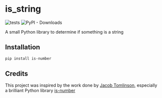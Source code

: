 # is_string

![tests](https://github.com/przemo199/is_string/actions/workflows/ci.yml/badge.svg)
![PyPI - Downloads](https://img.shields.io/pypi/dm/is_string)

A small Python library to determine if something is a string

Installation
------------

   ```bash
   pip install is-number
   ```

Credits
------------

This project was inspired by the work done by [Jacob Tomlinson](https://github.com/jacobtomlinson), especially a brilliant Python library [is-number](https://github.com/jacobtomlinson/is-number)

